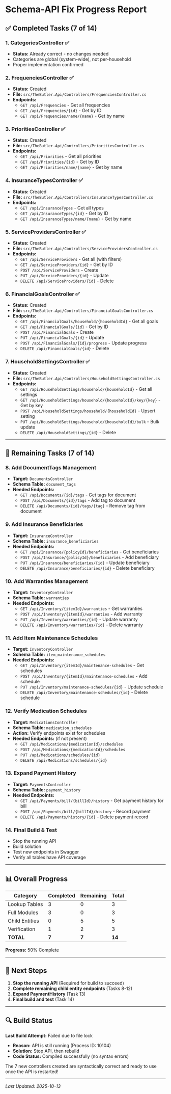 # Schema-API Fix Progress Report

## ✅ **Completed Tasks (7 of 14)**

### 1. CategoriesController ✅
- **Status:** Already correct - no changes needed
- Categories are global (system-wide), not per-household
- Proper implementation confirmed

### 2. FrequenciesController ✅
- **Status:** Created
- **File:** `src/TheButler.Api/Controllers/FrequenciesController.cs`
- **Endpoints:**
  - `GET /api/Frequencies` - Get all frequencies
  - `GET /api/Frequencies/{id}` - Get by ID
  - `GET /api/Frequencies/name/{name}` - Get by name

### 3. PrioritiesController ✅
- **Status:** Created
- **File:** `src/TheButler.Api/Controllers/PrioritiesController.cs`
- **Endpoints:**
  - `GET /api/Priorities` - Get all priorities
  - `GET /api/Priorities/{id}` - Get by ID
  - `GET /api/Priorities/name/{name}` - Get by name

### 4. InsuranceTypesController ✅
- **Status:** Created
- **File:** `src/TheButler.Api/Controllers/InsuranceTypesController.cs`
- **Endpoints:**
  - `GET /api/InsuranceTypes` - Get all types
  - `GET /api/InsuranceTypes/{id}` - Get by ID
  - `GET /api/InsuranceTypes/name/{name}` - Get by name

### 5. ServiceProvidersController ✅
- **Status:** Created
- **File:** `src/TheButler.Api/Controllers/ServiceProvidersController.cs`
- **Endpoints:**
  - `GET /api/ServiceProviders` - Get all (with filters)
  - `GET /api/ServiceProviders/{id}` - Get by ID
  - `POST /api/ServiceProviders` - Create
  - `PUT /api/ServiceProviders/{id}` - Update
  - `DELETE /api/ServiceProviders/{id}` - Delete

### 6. FinancialGoalsController ✅
- **Status:** Created
- **File:** `src/TheButler.Api/Controllers/FinancialGoalsController.cs`
- **Endpoints:**
  - `GET /api/FinancialGoals/household/{householdId}` - Get all goals
  - `GET /api/FinancialGoals/{id}` - Get by ID
  - `POST /api/FinancialGoals` - Create
  - `PUT /api/FinancialGoals/{id}` - Update
  - `POST /api/FinancialGoals/{id}/progress` - Update progress
  - `DELETE /api/FinancialGoals/{id}` - Delete

### 7. HouseholdSettingsController ✅
- **Status:** Created
- **File:** `src/TheButler.Api/Controllers/HouseholdSettingsController.cs`
- **Endpoints:**
  - `GET /api/HouseholdSettings/household/{householdId}` - Get all settings
  - `GET /api/HouseholdSettings/household/{householdId}/key/{key}` - Get by key
  - `POST /api/HouseholdSettings/household/{householdId}` - Upsert setting
  - `PUT /api/HouseholdSettings/household/{householdId}/bulk` - Bulk update
  - `DELETE /api/HouseholdSettings/{id}` - Delete

---

## 🔄 **Remaining Tasks (7 of 14)**

### 8. Add DocumentTags Management
- **Target:** `DocumentsController`
- **Schema Table:** `document_tags`
- **Needed Endpoints:**
  - `GET /api/Documents/{id}/tags` - Get tags for document
  - `POST /api/Documents/{id}/tags` - Add tag to document
  - `DELETE /api/Documents/{id}/tags/{tag}` - Remove tag from document

### 9. Add Insurance Beneficiaries
- **Target:** `InsuranceController`
- **Schema Table:** `insurance_beneficiaries`
- **Needed Endpoints:**
  - `GET /api/Insurance/{policyId}/beneficiaries` - Get beneficiaries
  - `POST /api/Insurance/{policyId}/beneficiaries` - Add beneficiary
  - `PUT /api/Insurance/beneficiaries/{id}` - Update beneficiary
  - `DELETE /api/Insurance/beneficiaries/{id}` - Delete beneficiary

### 10. Add Warranties Management
- **Target:** `InventoryController`
- **Schema Table:** `warranties`
- **Needed Endpoints:**
  - `GET /api/Inventory/{itemId}/warranties` - Get warranties
  - `POST /api/Inventory/{itemId}/warranties` - Add warranty
  - `PUT /api/Inventory/warranties/{id}` - Update warranty
  - `DELETE /api/Inventory/warranties/{id}` - Delete warranty

### 11. Add Item Maintenance Schedules
- **Target:** `InventoryController`
- **Schema Table:** `item_maintenance_schedules`
- **Needed Endpoints:**
  - `GET /api/Inventory/{itemId}/maintenance-schedules` - Get schedules
  - `POST /api/Inventory/{itemId}/maintenance-schedules` - Add schedule
  - `PUT /api/Inventory/maintenance-schedules/{id}` - Update schedule
  - `DELETE /api/Inventory/maintenance-schedules/{id}` - Delete schedule

### 12. Verify Medication Schedules
- **Target:** `MedicationsController`
- **Schema Table:** `medication_schedules`
- **Action:** Verify endpoints exist for schedules
- **Needed Endpoints:** (if not present)
  - `GET /api/Medications/{medicationId}/schedules`
  - `POST /api/Medications/{medicationId}/schedules`
  - `PUT /api/Medications/schedules/{id}`
  - `DELETE /api/Medications/schedules/{id}`

### 13. Expand Payment History
- **Target:** `PaymentsController`
- **Schema Table:** `payment_history`
- **Needed Endpoints:**
  - `GET /api/Payments/bill/{billId}/history` - Get payment history for bill
  - `POST /api/Payments/bill/{billId}/history` - Record payment
  - `DELETE /api/Payments/history/{id}` - Delete payment record

### 14. Final Build & Test
- Stop the running API
- Build solution
- Test new endpoints in Swagger
- Verify all tables have API coverage

---

## 📊 **Overall Progress**

| Category | Completed | Remaining | Total |
|----------|-----------|-----------|-------|
| Lookup Tables | 3 | 0 | 3 |
| Full Modules | 3 | 0 | 3 |
| Child Entities | 0 | 5 | 5 |
| Verification | 1 | 2 | 3 |
| **TOTAL** | **7** | **7** | **14** |

**Progress:** 50% Complete

---

## 🎯 **Next Steps**

1. **Stop the running API** (Required for build to succeed)
2. **Complete remaining child entity endpoints** (Tasks 8-12)
3. **Expand PaymentHistory** (Task 13)
4. **Final build and test** (Task 14)

---

## 🔍 **Build Status**

**Last Build Attempt:** Failed due to file lock
- **Reason:** API is still running (Process ID: 10104)
- **Solution:** Stop API, then rebuild
- **Code Status:** Compiled successfully (no syntax errors)

The 7 new controllers created are syntactically correct and ready to use once the API is restarted!

---

*Last Updated: 2025-10-13*

